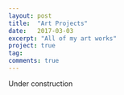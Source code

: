 ```yaml
---
layout: post
title:  "Art Projects"
date:   2017-03-03
excerpt: "All of my art works"
project: true
tag:
comments: true
---
```


Under construction
